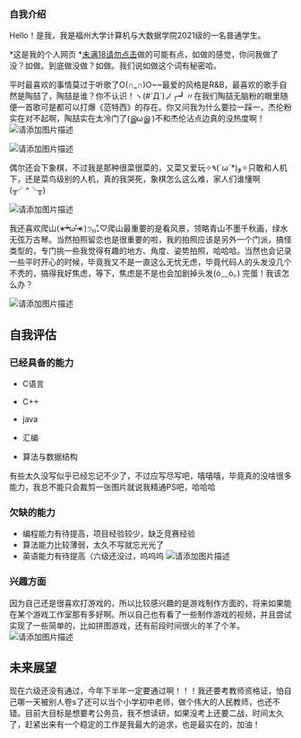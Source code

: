 

<!--
**FunJimHow/FunJimHow** is a ✨ _special_ ✨ repository because its `README.md` (this file) appears on your GitHub profile.

Here are some ideas to get you started:

- 🔭 I’m currently working on ...
- 🌱 I’m currently learning ...
- 👯 I’m looking to collaborate on ...
- 🤔 I’m looking for help with ...
- 💬 Ask me about ...
- 📫 How to reach me: ...
- 😄 Pronouns: ...
- ⚡ Fun fact: ...
-->


### 自我介绍
Hello！是我，我是福州大学计算机与大数据学院2021级的一名普通学生。

*这是我的个人网页 *[未满18请勿点击](https://funjimhow.github.io/)做的可能有点，如做的感觉，你问我做了没？如做。到底做没做？如做。我们说如做这个词有秘密哈。

平时最喜欢的事情莫过于听歌了O(∩_∩)O~~最爱的风格是R&B，最喜欢的歌手自然是陶喆了，陶喆是谁？你不认识！ヽ(#`Д´)ノ┌┛〃在我们陶喆无脑粉的眼里随便一首歌可是都可以打爆《范特西》的存在。你又问我为什么要拉一踩一，杰伦粉实在对不起啊，陶喆实在太冷门了(இωஇ )不和杰伦沾点边真的没热度啊！![请添加图片描述](https://img-blog.csdnimg.cn/9ff93b57f70a4111bdcf62ac9bb02179.jpeg)

![请添加图片描述](https://img-blog.csdnimg.cn/6044eb43a93248c7a1995b1889a9ec4a.jpeg)



偶尔还会下象棋，不过我是那种很菜很菜的，又菜又爱玩✧٩(ˊωˋ*)و✧只敢和人机下，还是菜鸟级别的人机，真的我哭死，象棋怎么这么难，家人们谁懂啊(╥╯^╰╥)

![请添加图片描述](https://img-blog.csdnimg.cn/cfffed200e8a4ecf8bddc1ba3ff366e5.jpeg)

我还喜欢爬山(∗ᵒ̶̶̷̀ω˂̶́∗)੭₎₎̊₊♡爬山最重要的是看风景，领略青山不墨千秋画，绿水无弦万古琴。当然拍照留恋也是很重要的啦，我的拍照应该是另外一个门派，搞怪类型的，专门挑一些我觉得有趣的地方、角度、姿势拍照，哈哈哈。当然也会记录一些平时开心的时候，毕竟我又不是一直这么无忧无虑，毕竟代码人的头发没几个不秃的，搞得我好焦虑，等下，焦虑是不是也会加剧掉头发(ó﹏ò｡) 完蛋！我该怎么办？

![请添加图片描述](https://img-blog.csdnimg.cn/80a846d45fe8459898b4cf41828df814.jpeg)

## 自我评估
### 已经具备的能力

 - C语言
 
 - C++
 - java
 - 汇编
 - 算法与数据结构
 
有些太久没写似乎已经忘记不少了，不过应写尽写吧，嘻嘻嘻，毕竟真的没啥很多能力，我总不能只会裁剪一张图片就说我精通PS吧，哈哈哈
### 欠缺的能力
- 编程能力有待提高，项目经验较少，缺乏竞赛经验
- 算法能力比较薄弱，太久不写就忘光光了
- 英语能力有待提高（六级还没过，呜呜呜
![请添加图片描述](https://img-blog.csdnimg.cn/701e4e41e3be4e6b99f06d4cc48b7df6.jpeg)
### 兴趣方面
因为自己还是很喜欢打游戏的，所以比较感兴趣的是游戏制作方面的，将来如果能在某个游戏工作室那有多好啊。所以自己也有看了一些制作游戏的视频，并且尝试实现了一些简单的，比如拼图游戏，还有前段时间很火的羊了个羊。
![请添加图片描述](https://img-blog.csdnimg.cn/476cb9a2fc8a43408132d73ed23fa3b1.jpeg)
## 未来展望
现在六级还没有通过，今年下半年一定要通过啊！！！我还要考教师资格证，怕自己哪一天被别人卷s了还可以当个小学初中老师，做个伟大的人民教师，也还不错。目前大目标是想要考公务员，我不想读研，如果没考上还要二战，时间太久了，赶紧出来有一个稳定的工作是我最大的追求，也是最实在的，加油！
